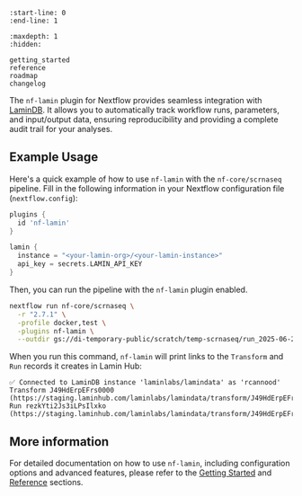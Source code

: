 ```{include} ../README.md
:start-line: 0
:end-line: 1
```

```{toctree}
:maxdepth: 1
:hidden:

getting_started
reference
roadmap
changelog
```

The `nf-lamin` plugin for Nextflow provides seamless integration with [LaminDB](https://github.com/laminlabs/lamindb). It allows you to automatically track workflow runs, parameters, and input/output data, ensuring reproducibility and providing a complete audit trail for your analyses.

## Example Usage

Here's a quick example of how to use `nf-lamin` with the `nf-core/scrnaseq` pipeline. Fill in the following information in your Nextflow configuration file (`nextflow.config`):

```groovy
plugins {
  id 'nf-lamin'
}

lamin {
  instance = "<your-lamin-org>/<your-lamin-instance>"
  api_key = secrets.LAMIN_API_KEY
}
```

Then, you can run the pipeline with the `nf-lamin` plugin enabled.

```bash
nextflow run nf-core/scrnaseq \
  -r "2.7.1" \
  -profile docker,test \
  -plugins nf-lamin \
  --outdir gs://di-temporary-public/scratch/temp-scrnaseq/run_2025-06-23
```

When you run this command, `nf-lamin` will print links to the `Transform` and `Run` records it creates in Lamin Hub:

```
✅ Connected to LaminDB instance 'laminlabs/lamindata' as 'rcannood'
Transform J49HdErpEFrs0000 (https://staging.laminhub.com/laminlabs/lamindata/transform/J49HdErpEFrs0000)
Run rezkYti2Js3iLPsIlxko (https://staging.laminhub.com/laminlabs/lamindata/transform/J49HdErpEFrs0000/rezkYti2Js3iLPsIlxko)
```

## More information

For detailed documentation on how to use `nf-lamin`, including configuration options and advanced features, please refer to the [Getting Started](getting_started.md) and [Reference](reference.md) sections.
